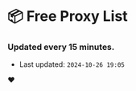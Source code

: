 # :package: Free Proxy List
### Updated every 15 minutes.

- Last updated: `2024-10-26 19:05`

:heart:
